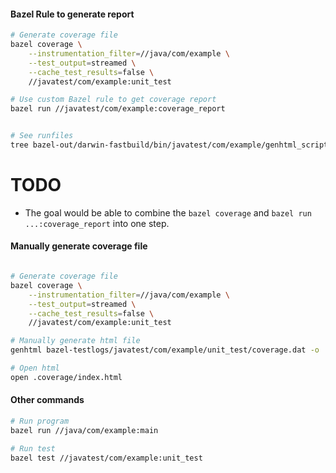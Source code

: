 

#### Bazel Rule to generate report
```bash
# Generate coverage file
bazel coverage \
    --instrumentation_filter=//java/com/example \
    --test_output=streamed \
    --cache_test_results=false \
    //javatest/com/example:unit_test

# Use custom Bazel rule to get coverage report  
bazel run //javatest/com/example:coverage_report


# See runfiles
tree bazel-out/darwin-fastbuild/bin/javatest/com/example/genhtml_script.runfiles/
```


# TODO
- The goal would be able to combine the `bazel coverage` and `bazel run ...:coverage_report` 
  into one step.



#### Manually generate coverage file
```bash

# Generate coverage file
bazel coverage \
    --instrumentation_filter=//java/com/example \
    --test_output=streamed \
    --cache_test_results=false \
    //javatest/com/example:unit_test

# Manually generate html file
genhtml bazel-testlogs/javatest/com/example/unit_test/coverage.dat -o .coverage

# Open html
open .coverage/index.html
```


#### Other commands
```bash
# Run program
bazel run //java/com/example:main

# Run test
bazel test //javatest/com/example:unit_test
```